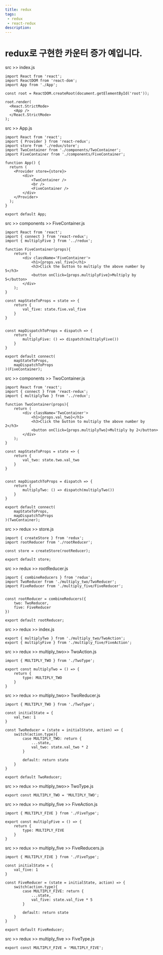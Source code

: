 ```yaml
---
title: redux
tags: 
 - redux
 - react-redux
description: 
---
```


# redux로 구현한 카운터 증가 예입니다.

src >> index.js
```
import React from 'react';
import ReactDOM from 'react-dom';
import App from './App';

const root = ReactDOM.createRoot(document.getElementById('root'));

root.render(
  <React.StrictMode>
    <App />
  </React.StrictMode>
);
```
src >> App.js
```
import React from 'react';
import { Provider } from 'react-redux';
import store from './redux/store';
import TwoContainer from './components/TwoContainer';
import FiveContainer from './components/FiveContainer';

function App() {
  return (
	<Provider store={store}>
		<div>
			<TwoContainer />
			<br />
			<FiveContainer />
		</div>
	</Provider>	
  );
}

export default App;
```

src >> components >> FiveContainer.js
```
import React from 'react';
import { connect } from 'react-redux';
import { multiplyFive } from '../redux';

function FiveContainer(props){
	return (
		<div className='FiveContainer'>
			<h1>{props.val_five}</h1>
			<h3>Click the button to multiply the above number by 5</h3>
			<button onClick={props.multiplyFive}>Multiply by 5</button>
		</div>
	);
}

const mapStateToProps = state => {
	return {
		val_five: state.five.val_five
	}
}


const mapDispatchToProps = dispatch => {
	return {
		multiplyFive: () => dispatch(multiplyFive())
	}
}

export default connect(
	mapStateToProps,
	mapDispatchToProps
)(FiveContainer);
```
src >> components >> TwoContainer.js
```
import React from 'react';
import { connect } from 'react-redux';
import { multiplyTwo } from '../redux';

function TwoContainer(props){
	return (
		<div className='TwoContainer'>
			<h1>{props.val_two}</h1>
			<h3>Click the button to multiply the above number by 2</h3>
			<button onClick={props.multiplyTwo}>Multiply by 2</button>
		</div>
	);
}

const mapStateToProps = state => {
	return {
		val_two: state.two.val_two
	}
}


const mapDispatchToProps = dispatch => {
	return {
		multiplyTwo: () => dispatch(multiplyTwo())
	}
}

export default connect(
	mapStateToProps,
	mapDispatchToProps
)(TwoContainer);
```

src >> redux >> store.js
```
import { createStore } from 'redux';
import rootReducer from './rootReducer';

const store = createStore(rootReducer);

export default store;
```

src >> redux >> rootReducer.js
```
import { combineReducers } from 'redux';
import TwoReducer from './multiply_two/TwoReducer';
import FiveReducer from './multiply_five/FiveReducer';


const rootReducer = combineReducers({
	two: TwoReducer,
	five: FiveReducer
})

export default rootReducer;
```

src >> redux >> index.js

```
export { multiplyTwo } from './multiply_two/TwoAction';
export { multiplyFive } from './multiply_five/FiveAction';
```

src >> redux >> multiply_two>> TwoAction.js
```
import { MULTIPLY_TWO } from './TwoType';

export const multiplyTwo = () => {
	return {
		type: MULTIPLY_TWO
	}
}
```

src >> redux >> multiply_two>> TwoReducer.js

```
import { MULTIPLY_TWO } from './TwoType';

const initialState = {
	val_two: 1
}

const TwoReducer = (state = initialState, action) => {
	switch(action.type){
		case MULTIPLY_TWO: return {
			...state,
			val_two: state.val_two * 2
		}
		
		default: return state
	}
}

export default TwoReducer;
```

src >> redux >> multiply_two>> TwoType.js
```
export const MULTIPLY_TWO = 'MULTIPLY_TWO';
```

src >> redux >> multiply_five >> FiveAction.js
```
import { MULTIPLY_FIVE } from './FiveType';

export const multiplyFive = () => {
	return {
		type: MULTIPLY_FIVE
	}
}
```

src >> redux >> multiply_five >> FiveReducers.js
```
import { MULTIPLY_FIVE } from './FiveType';

const initialState = {
	val_five: 1
}

const FiveReducer = (state = initialState, action) => {
	switch(action.type){
		case MULTIPLY_FIVE: return {
			...state,
			val_five: state.val_five * 5
		}
		
		default: return state
	}
}

export default FiveReducer;
```

src >> redux >> multiply_five >> FiveType.js
```
export const MULTIPLY_FIVE = 'MULTIPLY_FIVE';
```



